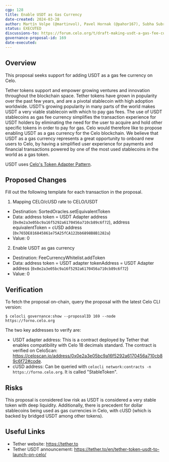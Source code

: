 ```yaml
---
cgp: 128
title: Enable USDT as Gas Currency
date-created: 2024-03-28
author: Martín Volpe (@martinvol), Pavel Hornak (@pahor167), Subha Subramanian
status: EXECUTED
discussions-to: https://forum.celo.org/t/draft-making-usdt-a-gas-fee-currency-on-celo/7686
governance-proposal-id: 169
date-executed:
---
```

 
## Overview
 
This proposal seeks support for adding USDT as a gas fee currency on Celo.

Tether tokens support and empower growing ventures and innovation throughout the blockchain space. Tether tokens have grown in popularity over the past few years, and are a pivotal stablecoin with high adoption worldwide. 
USDT’s growing popularity in many parts of the world makes USDT a very viable stablecoin with which to pay gas fees. The use of USDT stablecoins as gas fee currency simplifies the transaction experience for USDT holders  by eliminating the need for the user to acquire and hold other specific tokens in order to pay for gas. Celo would therefore like to propose enabling USDT as a gas currency for the Celo blockchain. We believe that USDT as a gas currency represents a great opportunity to onboard new users to Celo, by having a simplified user experience for payments and financial transactions powered by one of the most used stablecoins in the world as a gas token.

USDT uses [Celo's Token Adapter Pattern](https://docs.celo.org/protocol/transaction/erc20-transaction-fees#tokens-with-adapters).

## Proposed Changes
 
Fill out the following template for each transaction in the proposal.
 
1. Mapping CELO/cUSD rate to CELO/USDT
  - Destination: SortedOracles.setEquivalentToken
  - Data: address token = USDT Adapter address (`0x0e2a3e05bc9a16f5292a6170456a710cb89c6f72`), address equivalentToken = cUSD address (`0x765DE816845861e75A25fCA122bb6898B8B1282a`)
  - Value: 0
2. Enable USDT as gas currency
  - Destination: FeeCurrencyWhitelist.addToken
  - Data: address token = USDT adapter tokenAddress = USDT Adapter address (`0x0e2a3e05bc9a16f5292a6170456a710cb89c6f72`)
  - Value: 0
 
## Verification

To fetch the proposal on-chain, query the proposal with the latest Celo CLI version:
 
`$ celocli governance:show --proposalID 169 --node https://forno.celo.org`

The two key addresses to verify are:
* USDT adapter address: This is a contract deployed by Tether that enables compatibility with Celo 18 decimals standard. The contract is verified on CeloScan: https://celoscan.io/address/0x0e2a3e05bc9a16f5292a6170456a710cb89c6f72#code.
* cUSD address: Can be queried with `celocli network:contracts -n https://forno.celo.org`. It is called "StableToken".
 
## Risks
 
This proposal is considered low risk as USDT is considered a very stable token with deep liquidity. Additionally, there is precedent for dollar stablecoins being used as gas currencies in Celo, with cUSD (which is backed by bridged USDT among other tokens). 
 
## Useful Links
 
* Tether website: https://tether.to
* Tether USDT announcement: https://tether.to/en/tether-token-usdt-to-launch-on-celo/
